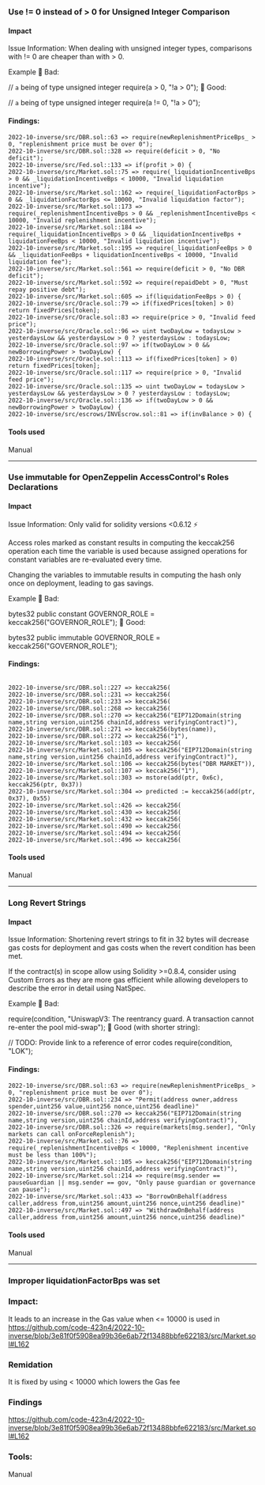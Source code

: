 ### Use != 0 instead of > 0 for Unsigned Integer Comparison

#### Impact
Issue Information: When dealing with unsigned integer types, comparisons with != 0 are cheaper than with > 0.

Example
🤦 Bad:

// `a` being of type unsigned integer
require(a > 0, "!a > 0");
🚀 Good:

// `a` being of type unsigned integer
require(a != 0, "!a > 0");

#### Findings:
```
2022-10-inverse/src/DBR.sol::63 => require(newReplenishmentPriceBps_ > 0, "replenishment price must be over 0");
2022-10-inverse/src/DBR.sol::328 => require(deficit > 0, "No deficit");
2022-10-inverse/src/Fed.sol::133 => if(profit > 0) {
2022-10-inverse/src/Market.sol::75 => require(_liquidationIncentiveBps > 0 && _liquidationIncentiveBps < 10000, "Invalid liquidation incentive");
2022-10-inverse/src/Market.sol::162 => require(_liquidationFactorBps > 0 && _liquidationFactorBps <= 10000, "Invalid liquidation factor");
2022-10-inverse/src/Market.sol::173 => require(_replenishmentIncentiveBps > 0 && _replenishmentIncentiveBps < 10000, "Invalid replenishment incentive");
2022-10-inverse/src/Market.sol::184 => require(_liquidationIncentiveBps > 0 && _liquidationIncentiveBps + liquidationFeeBps < 10000, "Invalid liquidation incentive");
2022-10-inverse/src/Market.sol::195 => require(_liquidationFeeBps > 0 && _liquidationFeeBps + liquidationIncentiveBps < 10000, "Invalid liquidation fee");
2022-10-inverse/src/Market.sol::561 => require(deficit > 0, "No DBR deficit");
2022-10-inverse/src/Market.sol::592 => require(repaidDebt > 0, "Must repay positive debt");
2022-10-inverse/src/Market.sol::605 => if(liquidationFeeBps > 0) {
2022-10-inverse/src/Oracle.sol::79 => if(fixedPrices[token] > 0) return fixedPrices[token];
2022-10-inverse/src/Oracle.sol::83 => require(price > 0, "Invalid feed price");
2022-10-inverse/src/Oracle.sol::96 => uint twoDayLow = todaysLow > yesterdaysLow && yesterdaysLow > 0 ? yesterdaysLow : todaysLow;
2022-10-inverse/src/Oracle.sol::97 => if(twoDayLow > 0 && newBorrowingPower > twoDayLow) {
2022-10-inverse/src/Oracle.sol::113 => if(fixedPrices[token] > 0) return fixedPrices[token];
2022-10-inverse/src/Oracle.sol::117 => require(price > 0, "Invalid feed price");
2022-10-inverse/src/Oracle.sol::135 => uint twoDayLow = todaysLow > yesterdaysLow && yesterdaysLow > 0 ? yesterdaysLow : todaysLow;
2022-10-inverse/src/Oracle.sol::136 => if(twoDayLow > 0 && newBorrowingPower > twoDayLow) {
2022-10-inverse/src/escrows/INVEscrow.sol::81 => if(invBalance > 0) {
```
#### Tools used
Manual





-----------------------------------------------------------------------------------------------------------------------------------------------------------------



### Use immutable for OpenZeppelin AccessControl's Roles Declarations

#### Impact
Issue Information: Only valid for solidity versions <0.6.12 ⚡️

Access roles marked as constant results in computing the keccak256 operation each time the variable is used because assigned operations for constant variables are re-evaluated every time.

Changing the variables to immutable results in computing the hash only once on deployment, leading to gas savings.

Example
🤦 Bad:

bytes32 public constant GOVERNOR_ROLE = keccak256("GOVERNOR_ROLE");
🚀 Good:

bytes32 public immutable GOVERNOR_ROLE = keccak256("GOVERNOR_ROLE");

#### Findings:
```

2022-10-inverse/src/DBR.sol::227 => keccak256(
2022-10-inverse/src/DBR.sol::231 => keccak256(
2022-10-inverse/src/DBR.sol::233 => keccak256(
2022-10-inverse/src/DBR.sol::268 => keccak256(
2022-10-inverse/src/DBR.sol::270 => keccak256("EIP712Domain(string name,string version,uint256 chainId,address verifyingContract)"),
2022-10-inverse/src/DBR.sol::271 => keccak256(bytes(name)),
2022-10-inverse/src/DBR.sol::272 => keccak256("1"),
2022-10-inverse/src/Market.sol::103 => keccak256(
2022-10-inverse/src/Market.sol::105 => keccak256("EIP712Domain(string name,string version,uint256 chainId,address verifyingContract)"),
2022-10-inverse/src/Market.sol::106 => keccak256(bytes("DBR MARKET")),
2022-10-inverse/src/Market.sol::107 => keccak256("1"),
2022-10-inverse/src/Market.sol::303 => mstore(add(ptr, 0x6c), keccak256(ptr, 0x37))
2022-10-inverse/src/Market.sol::304 => predicted := keccak256(add(ptr, 0x37), 0x55)
2022-10-inverse/src/Market.sol::426 => keccak256(
2022-10-inverse/src/Market.sol::430 => keccak256(
2022-10-inverse/src/Market.sol::432 => keccak256(
2022-10-inverse/src/Market.sol::490 => keccak256(
2022-10-inverse/src/Market.sol::494 => keccak256(
2022-10-inverse/src/Market.sol::496 => keccak256(
```
#### Tools used
Manual




-----------------------------------------------------------------------------------------------------------------------------------------------------------------

### Long Revert Strings

#### Impact
Issue Information: Shortening revert strings to fit in 32 bytes will decrease gas costs for deployment and gas costs when the revert condition has been met.

If the contract(s) in scope allow using Solidity >=0.8.4, consider using Custom Errors as they are more gas efficient while allowing developers to describe the error in detail using NatSpec.

Example
🤦 Bad:

require(condition, "UniswapV3: The reentrancy guard. A transaction cannot re-enter the pool mid-swap");
🚀 Good (with shorter string):

// TODO: Provide link to a reference of error codes
require(condition, "LOK");
#### Findings:
```
2022-10-inverse/src/DBR.sol::63 => require(newReplenishmentPriceBps_ > 0, "replenishment price must be over 0");
2022-10-inverse/src/DBR.sol::234 => "Permit(address owner,address spender,uint256 value,uint256 nonce,uint256 deadline)"
2022-10-inverse/src/DBR.sol::270 => keccak256("EIP712Domain(string name,string version,uint256 chainId,address verifyingContract)"),
2022-10-inverse/src/DBR.sol::326 => require(markets[msg.sender], "Only markets can call onForceReplenish");
2022-10-inverse/src/Market.sol::76 => require(_replenishmentIncentiveBps < 10000, "Replenishment incentive must be less than 100%");
2022-10-inverse/src/Market.sol::105 => keccak256("EIP712Domain(string name,string version,uint256 chainId,address verifyingContract)"),
2022-10-inverse/src/Market.sol::214 => require(msg.sender == pauseGuardian || msg.sender == gov, "Only pause guardian or governance can pause");
2022-10-inverse/src/Market.sol::433 => "BorrowOnBehalf(address caller,address from,uint256 amount,uint256 nonce,uint256 deadline)"
2022-10-inverse/src/Market.sol::497 => "WithdrawOnBehalf(address caller,address from,uint256 amount,uint256 nonce,uint256 deadline)"
```
#### Tools used
Manual

-----------------------------------------------------------------------------------------------------------------------------------------------------------------


### Improper liquidationFactorBps was set

### Impact:
It leads to an increase in the Gas value when <= 10000 is used in https://github.com/code-423n4/2022-10-inverse/blob/3e81f0f5908ea99b36e6ab72f13488bbfe622183/src/Market.sol#L162

### Remidation

It is fixed by using < 10000 which lowers the Gas fee

### Findings
https://github.com/code-423n4/2022-10-inverse/blob/3e81f0f5908ea99b36e6ab72f13488bbfe622183/src/Market.sol#L162


### Tools:
Manual
